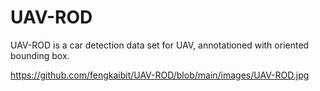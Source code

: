 # UAV-ROD
UAV-ROD is a car detection data set for UAV, annotationed with oriented bounding box.

https://github.com/fengkaibit/UAV-ROD/blob/main/images/UAV-ROD.jpg
